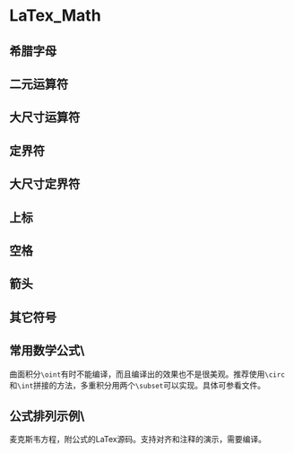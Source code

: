 # LaTex_Math
## 希腊字母
## 二元运算符
## 大尺寸运算符
## 定界符
## 大尺寸定界符
## 上标
## 空格
## 箭头
## 其它符号
## 常用数学公式\\
曲面积分`\oint`有时不能编译，而且编译出的效果也不是很美观。推荐使用`\circ`和`\int`拼接的方法，多重积分用两个`\subset`可以实现。具体可参看文件。
## 公式排列示例\\
麦克斯韦方程，附公式的LaTex源码。支持对齐和注释的演示，需要编译。

